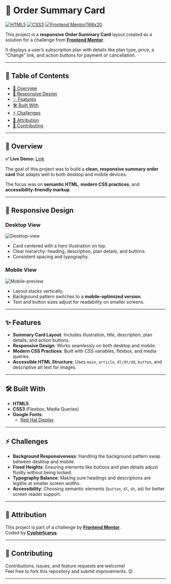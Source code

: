 # 🎵 Order Summary Card

[![HTML5](https://img.shields.io/badge/HTML5-orange?logo=html5&logoColor=white)](https://developer.mozilla.org/en-US/docs/Web/Guide/HTML/HTML5) [![CSS3](https://img.shields.io/badge/CSS3-blue?logo=css3&logoColor=white)](https://developer.mozilla.org/en-US/docs/Web/CSS) [![Frontend Mentor|166x20](https://img.shields.io/badge/Challenge-Frontend%20Mentor-purple)](https://www.frontendmentor.io)

This project is a **responsive Order Summary Card** layout created as a solution for a challenge from [**Frontend Mentor**](https://www.frontendmentor.io/challenges/order-summary-component-QlPmajDUj).

It displays a user’s subscription plan with details like plan type, price, a “Change” link, and action buttons for payment or cancellation.

---

## 📑 Table of Contents
- [🔎 Overview](#-overview)
- [📱 Responsive Design](#-responsive-design)
- [✨ Features](#-features)
- [🛠 Built With](#-built-with)
- [⚡ Challenges](#-challenges)
- [🙌 Attribution](#-attribution)
- [🤝 Contributing](#-contributing)

---

## 🔎 Overview

**✅ Live Demo:** [Link](https://melodia-order-summary-card.netlify.app/)

The goal of this project was to build a **clean, responsive summary order card** that adapts well to both desktop and mobile devices.

The focus was on **semantic HTML**, **modern CSS practices**, and **accessibility-friendly markup**.

---

## 📱 Responsive Design

### Desktop View

![Desktop-view](https://github.com/user-attachments/assets/48245531-8544-4e12-92ae-b4a1c56eaa8e)  

* Card centered with a hero illustration on top.  
* Clear hierarchy: heading, description, plan details, and buttons.  
* Consistent spacing and typography.  

### Mobile View

![Mobile-preview](https://github.com/user-attachments/assets/c579a7a6-652d-4838-8acc-d19a21d1fe62)  

* Layout stacks vertically.  
* Background pattern switches to a **mobile-optimized version**.  
* Text and button sizes adjust for readability on smaller screens.   

---

## ✨ Features

* **Summary Card Layout**: Includes illustration, title, description, plan details, and action buttons.  
* **Responsive Design**: Works seamlessly on both desktop and mobile.  
* **Modern CSS Practices**: Built with CSS variables, flexbox, and media queries.  
* **Accessible HTML Structure**: Uses `main`, `article`, `dl/dt/dd`, `button`, and descriptive alt text for images.  

---

## 🛠 Built With

* **HTML5**  
* **CSS3** (Flexbox, Media Queries)  
* **Google Fonts**:  
  - [Red Hat Display](https://fonts.google.com/specimen/Red+Hat+Display)

---

## ⚡ Challenges

* **Background Responsiveness**: Handling the background pattern swap between desktop and mobile.  
* **Fixed Heights**: Ensuring elements like buttons and plan details adjust fluidly without being locked.  
* **Typography Balance**: Making sure headings and descriptions are legible at smaller screen widths.  
* **Accessibility**: Choosing semantic elements (`button`, `dl`, `dt`, `dd`) for better screen reader support.  

---

## 🙌 Attribution

This project is part of a challenge by [**Frontend Mentor**](https://www.frontendmentor.io).  
Coded by [**CypherIcarus**](https://github.com/Cyphericarus).  

---

## 🤝 Contributing

Contributions, issues, and feature requests are welcome!  
Feel free to fork this repository and submit improvements. 😊  

---
